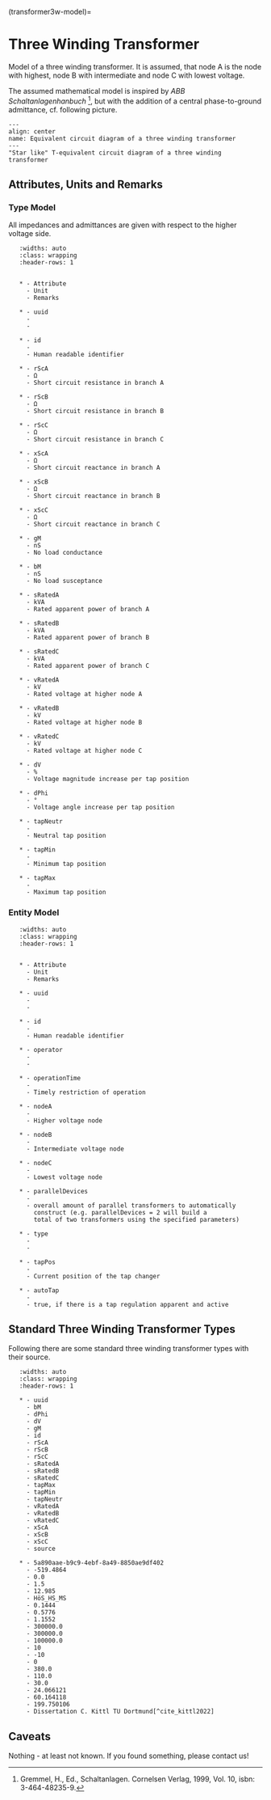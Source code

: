 (transformer3w-model)=

# Three Winding Transformer

Model of a three winding transformer.
It is assumed, that node A is the node with highest, node B with intermediate and node C with lowest voltage.

The assumed mathematical model is inspired by *ABB Schaltanlagenhanbuch* [^cite_gremmel1999], but with the addition of a
central phase-to-ground admittance, cf. following picture.

```{figure} ../../../_static/figures/ecdTransformer3w.png
---
align: center
name: Equivalent circuit diagram of a three winding transformer
---
"Star like" T-equivalent circuit diagram of a three winding transformer
```

## Attributes, Units and Remarks

### Type Model

All impedances and admittances are given with respect to the higher voltage side.

```{list-table}
   :widths: auto
   :class: wrapping
   :header-rows: 1


   * - Attribute
     - Unit
     - Remarks

   * - uuid
     -
     -

   * - id
     -
     - Human readable identifier

   * - rScA
     - Ω
     - Short circuit resistance in branch A

   * - rScB
     - Ω
     - Short circuit resistance in branch B

   * - rScC
     - Ω
     - Short circuit resistance in branch C

   * - xScA
     - Ω
     - Short circuit reactance in branch A

   * - xScB
     - Ω
     - Short circuit reactance in branch B

   * - xScC
     - Ω
     - Short circuit reactance in branch C

   * - gM
     - nS
     - No load conductance

   * - bM
     - nS
     - No load susceptance

   * - sRatedA
     - kVA
     - Rated apparent power of branch A

   * - sRatedB
     - kVA
     - Rated apparent power of branch B

   * - sRatedC
     - kVA
     - Rated apparent power of branch C

   * - vRatedA
     - kV
     - Rated voltage at higher node A

   * - vRatedB
     - kV
     - Rated voltage at higher node B

   * - vRatedC
     - kV
     - Rated voltage at higher node C

   * - dV
     - %
     - Voltage magnitude increase per tap position

   * - dPhi
     - °
     - Voltage angle increase per tap position

   * - tapNeutr
     -
     - Neutral tap position

   * - tapMin
     -
     - Minimum tap position

   * - tapMax
     -
     - Maximum tap position

```

### Entity Model

```{list-table}
   :widths: auto
   :class: wrapping
   :header-rows: 1


   * - Attribute
     - Unit
     - Remarks

   * - uuid
     -
     -

   * - id
     -
     - Human readable identifier

   * - operator
     -
     -

   * - operationTime
     -
     - Timely restriction of operation

   * - nodeA
     -
     - Higher voltage node

   * - nodeB
     -
     - Intermediate voltage node

   * - nodeC
     -
     - Lowest voltage node

   * - parallelDevices
     -
     - overall amount of parallel transformers to automatically
       construct (e.g. parallelDevices = 2 will build a
       total of two transformers using the specified parameters)

   * - type
     -
     -

   * - tapPos
     -
     - Current position of the tap changer

   * - autoTap
     -
     - true, if there is a tap regulation apparent and active

```

## Standard Three Winding Transformer Types


Following there are some standard three winding transformer types with their source.

```{list-table}
   :widths: auto
   :class: wrapping
   :header-rows: 1
   
   * - uuid
     - bM
     - dPhi
     - dV
     - gM
     - id
     - rScA
     - rScB
     - rScC
     - sRatedA
     - sRatedB
     - sRatedC
     - tapMax
     - tapMin
     - tapNeutr
     - vRatedA
     - vRatedB
     - vRatedC
     - xScA
     - xScB
     - xScC
     - source
     
   * - 5a890aae-b9c9-4ebf-8a49-8850ae9df402
     - -519.4864
     - 0.0
     - 1.5
     - 12.985
     - HöS_HS_MS
     - 0.1444
     - 0.5776
     - 1.1552
     - 300000.0
     - 300000.0
     - 100000.0
     - 10
     - -10
     - 0
     - 380.0
     - 110.0
     - 30.0
     - 24.066121
     - 60.164118
     - 199.750106
     - Dissertation C. Kittl TU Dortmund[^cite_kittl2022]     
```

## Caveats

Nothing - at least not known.
If you found something, please contact us!

[^cite_gremmel1999]: Gremmel, H., Ed., Schaltanlagen. Cornelsen Verlag, 1999, Vol. 10, isbn: 3-464-48235-9.
[^cite_kittl2022]: Kittl, C., Entwurf und Validierung eines individualitätszentrierten, interdisziplinären Energiesystemsimulators basierend auf ereignisdiskreter Simulation und Agententheorie, Dortmunder Beiträge zu Energiesystemen, Energieeffizienz und Energiewirtschaft, Shaker Verlag, 2022, Vol. 25, isbn: 9-783-84408463-4.
